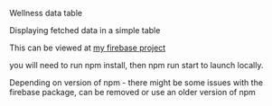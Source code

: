 Wellness data table

Displaying fetched data in a simple table

This can be viewed at [my firebase project](https://thoash-sporttable.firebaseapp.com)


you will need to run npm install, then npm run start to launch locally.  

Depending on version of npm - there might be some issues with the firebase package, can be removed or use an older version of npm
